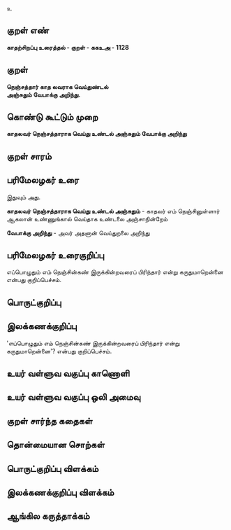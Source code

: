 உ

## குறள் எண் 

**காதற்சிறப்பு உரைத்தல் - குறள் - ககஉஅ - 1128**

## குறள் 

**நெஞ்சத்தார் காத லவராக வெய்துண்டல்  
அஞ்சுதும் வேபாக்கு அறிந்து.**

## கொண்டு கூட்டும் முறை

**காதலவர் நெஞ்சத்தாராக வெய்து உண்டல் அஞ்சுதும் வேபாக்கு அறிந்து**

## குறள் சாரம் 


## பரிமேலழகர் உரை

இதுவும் அது. 

**காதலவர் நெஞ்சத்தாராக வெய்து உண்டல் அஞ்சுதும்** - காதலர் எம் நெஞ்சினுள்ளார் ஆகலான் உண்ணுங்கால் வெய்தாக உண்டலை அஞ்சாநின்றேம் 

**வேபாக்கு அறிந்து** - அவர் அதனான் வெய்துறலை அறிந்து

## பரிமேலழகர் உரைகுறிப்பு   

எப்பொழுதும் எம் நெஞ்சின்கண் இருக்கின்றவரைப் பிரிந்தார் என்று கருதுமாறென்னை என்பது குறிப்பெச்சம்.

## பொருட்குறிப்பு 


## இலக்கணக்குறிப்பு  

'எப்பொழுதும் எம் நெஞ்சின்கண் இருக்கின்றவரைப் பிரிந்தார் என்று கருதுமாறென்னை'? என்பது குறிப்பெச்சம்.

## உயர் வள்ளுவ வகுப்பு காணொளி


## உயர் வள்ளுவ வகுப்பு ஒலி அமைவு 

 
## குறள் சார்ந்த கதைகள் 


## தொன்மையான சொற்கள்


## பொருட்குறிப்பு விளக்கம்


## இலக்கணக்குறிப்பு விளக்கம்


## ஆங்கில கருத்தாக்கம் 


